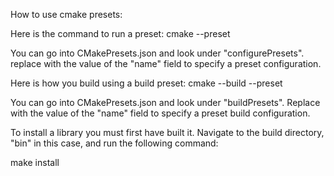 How to use cmake presets:

Here is the command to run a preset:
cmake --preset <preset>

You can go into CMakePresets.json and look
under "configurePresets". replace <preset>
with the value of the "name" field to 
specify a preset configuration.

Here is how you build using a build preset:
cmake --build --preset <preset>

You can go into CMakePresets.json and look
under "buildPresets". Replace <preset> with
the value of the "name" field to specify a
preset build configuration.

To install a library you must first have
built it. Navigate to the build directory,
"bin" in this case, and run the following
command:

make install